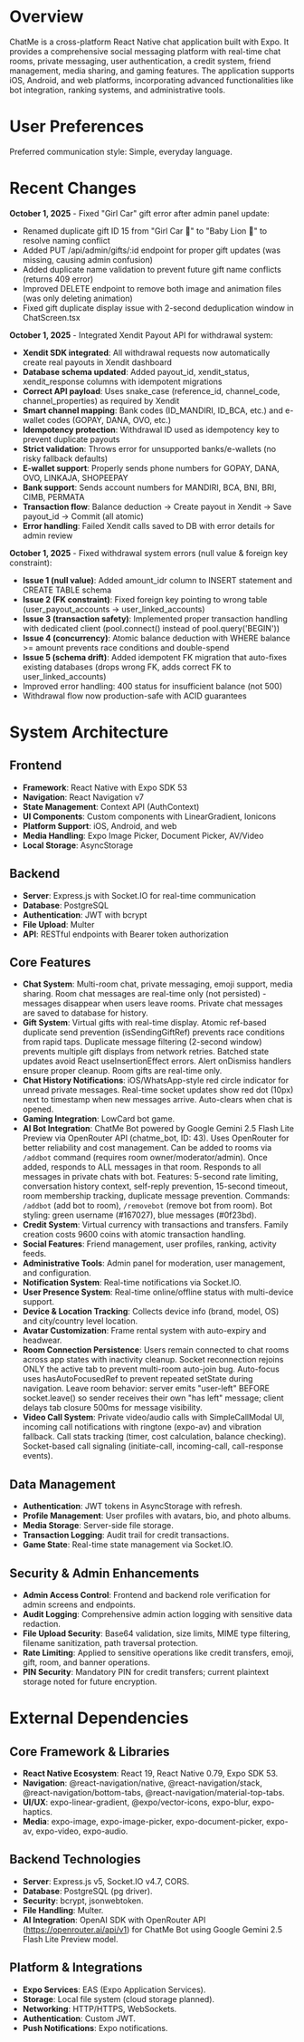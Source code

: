 # Overview

ChatMe is a cross-platform React Native chat application built with Expo. It provides a comprehensive social messaging platform with real-time chat rooms, private messaging, user authentication, a credit system, friend management, media sharing, and gaming features. The application supports iOS, Android, and web platforms, incorporating advanced functionalities like bot integration, ranking systems, and administrative tools.

# User Preferences

Preferred communication style: Simple, everyday language.

# Recent Changes

**October 1, 2025** - Fixed "Girl Car" gift error after admin panel update:
- Renamed duplicate gift ID 15 from "Girl Car 🦁" to "Baby Lion 🦁" to resolve naming conflict
- Added PUT /api/admin/gifts/:id endpoint for proper gift updates (was missing, causing admin confusion)
- Added duplicate name validation to prevent future gift name conflicts (returns 409 error)
- Improved DELETE endpoint to remove both image and animation files (was only deleting animation)
- Fixed gift duplicate display issue with 2-second deduplication window in ChatScreen.tsx

**October 1, 2025** - Integrated Xendit Payout API for withdrawal system:
- **Xendit SDK integrated**: All withdrawal requests now automatically create real payouts in Xendit dashboard
- **Database schema updated**: Added payout_id, xendit_status, xendit_response columns with idempotent migrations
- **Correct API payload**: Uses snake_case (reference_id, channel_code, channel_properties) as required by Xendit
- **Smart channel mapping**: Bank codes (ID_MANDIRI, ID_BCA, etc.) and e-wallet codes (GOPAY, DANA, OVO, etc.)
- **Idempotency protection**: Withdrawal ID used as idempotency key to prevent duplicate payouts
- **Strict validation**: Throws error for unsupported banks/e-wallets (no risky fallback defaults)
- **E-wallet support**: Properly sends phone numbers for GOPAY, DANA, OVO, LINKAJA, SHOPEEPAY
- **Bank support**: Sends account numbers for MANDIRI, BCA, BNI, BRI, CIMB, PERMATA
- **Transaction flow**: Balance deduction → Create payout in Xendit → Save payout_id → Commit (all atomic)
- **Error handling**: Failed Xendit calls saved to DB with error details for admin review

**October 1, 2025** - Fixed withdrawal system errors (null value & foreign key constraint):
- **Issue 1 (null value)**: Added amount_idr column to INSERT statement and CREATE TABLE schema
- **Issue 2 (FK constraint)**: Fixed foreign key pointing to wrong table (user_payout_accounts → user_linked_accounts)
- **Issue 3 (transaction safety)**: Implemented proper transaction handling with dedicated client (pool.connect() instead of pool.query('BEGIN'))
- **Issue 4 (concurrency)**: Atomic balance deduction with WHERE balance >= amount prevents race conditions and double-spend
- **Issue 5 (schema drift)**: Added idempotent FK migration that auto-fixes existing databases (drops wrong FK, adds correct FK to user_linked_accounts)
- Improved error handling: 400 status for insufficient balance (not 500)
- Withdrawal flow now production-safe with ACID guarantees

# System Architecture

## Frontend
- **Framework**: React Native with Expo SDK 53
- **Navigation**: React Navigation v7
- **State Management**: Context API (AuthContext)
- **UI Components**: Custom components with LinearGradient, Ionicons
- **Platform Support**: iOS, Android, and web
- **Media Handling**: Expo Image Picker, Document Picker, AV/Video
- **Local Storage**: AsyncStorage

## Backend
- **Server**: Express.js with Socket.IO for real-time communication
- **Database**: PostgreSQL
- **Authentication**: JWT with bcrypt
- **File Upload**: Multer
- **API**: RESTful endpoints with Bearer token authorization

## Core Features
- **Chat System**: Multi-room chat, private messaging, emoji support, media sharing. Room chat messages are real-time only (not persisted) - messages disappear when users leave rooms. Private chat messages are saved to database for history.
- **Gift System**: Virtual gifts with real-time display. Atomic ref-based duplicate send prevention (isSendingGiftRef) prevents race conditions from rapid taps. Duplicate message filtering (2-second window) prevents multiple gift displays from network retries. Batched state updates avoid React useInsertionEffect errors. Alert onDismiss handlers ensure proper cleanup. Room gifts are real-time only.
- **Chat History Notifications**: iOS/WhatsApp-style red circle indicator for unread private messages. Real-time socket updates show red dot (10px) next to timestamp when new messages arrive. Auto-clears when chat is opened.
- **Gaming Integration**: LowCard bot game.
- **AI Bot Integration**: ChatMe Bot powered by Google Gemini 2.5 Flash Lite Preview via OpenRouter API (chatme_bot, ID: 43). Uses OpenRouter for better reliability and cost management. Can be added to rooms via `/addbot` command (requires room owner/moderator/admin). Once added, responds to ALL messages in that room. Responds to all messages in private chats with bot. Features: 5-second rate limiting, conversation history context, self-reply prevention, 15-second timeout, room membership tracking, duplicate message prevention. Commands: `/addbot` (add bot to room), `/removebot` (remove bot from room). Bot styling: green username (#167027), blue messages (#0f23bd).
- **Credit System**: Virtual currency with transactions and transfers. Family creation costs 9600 coins with atomic transaction handling.
- **Social Features**: Friend management, user profiles, ranking, activity feeds.
- **Administrative Tools**: Admin panel for moderation, user management, and configuration.
- **Notification System**: Real-time notifications via Socket.IO.
- **User Presence System**: Real-time online/offline status with multi-device support.
- **Device & Location Tracking**: Collects device info (brand, model, OS) and city/country level location.
- **Avatar Customization**: Frame rental system with auto-expiry and headwear.
- **Room Connection Persistence**: Users remain connected to chat rooms across app states with inactivity cleanup. Socket reconnection rejoins ONLY the active tab to prevent multi-room auto-join bug. Auto-focus uses hasAutoFocusedRef to prevent repeated setState during navigation. Leave room behavior: server emits "user-left" BEFORE socket.leave() so sender receives their own "has left" message; client delays tab closure 500ms for message visibility.
- **Video Call System**: Private video/audio calls with SimpleCallModal UI, incoming call notifications with ringtone (expo-av) and vibration fallback. Call stats tracking (timer, cost calculation, balance checking). Socket-based call signaling (initiate-call, incoming-call, call-response events).

## Data Management
- **Authentication**: JWT tokens in AsyncStorage with refresh.
- **Profile Management**: User profiles with avatars, bio, and photo albums.
- **Media Storage**: Server-side file storage.
- **Transaction Logging**: Audit trail for credit transactions.
- **Game State**: Real-time state management via Socket.IO.

## Security & Admin Enhancements
- **Admin Access Control**: Frontend and backend role verification for admin screens and endpoints.
- **Audit Logging**: Comprehensive admin action logging with sensitive data redaction.
- **File Upload Security**: Base64 validation, size limits, MIME type filtering, filename sanitization, path traversal protection.
- **Rate Limiting**: Applied to sensitive operations like credit transfers, emoji, gift, room, and banner operations.
- **PIN Security**: Mandatory PIN for credit transfers; current plaintext storage noted for future encryption.

# External Dependencies

## Core Framework & Libraries
- **React Native Ecosystem**: React 19, React Native 0.79, Expo SDK 53.
- **Navigation**: @react-navigation/native, @react-navigation/stack, @react-navigation/bottom-tabs, @react-navigation/material-top-tabs.
- **UI/UX**: expo-linear-gradient, @expo/vector-icons, expo-blur, expo-haptics.
- **Media**: expo-image, expo-image-picker, expo-document-picker, expo-av, expo-video, expo-audio.

## Backend Technologies
- **Server**: Express.js v5, Socket.IO v4.7, CORS.
- **Database**: PostgreSQL (pg driver).
- **Security**: bcrypt, jsonwebtoken.
- **File Handling**: Multer.
- **AI Integration**: OpenAI SDK with OpenRouter API (https://openrouter.ai/api/v1) for ChatMe Bot using Google Gemini 2.5 Flash Lite Preview model.

## Platform & Integrations
- **Expo Services**: EAS (Expo Application Services).
- **Storage**: Local file system (cloud storage planned).
- **Networking**: HTTP/HTTPS, WebSockets.
- **Authentication**: Custom JWT.
- **Push Notifications**: Expo notifications.